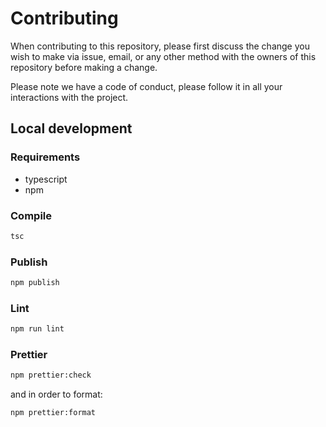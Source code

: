 # Contributing

When contributing to this repository, please first discuss the change you wish to make via issue, email, or any other method with the owners of this repository before making a change.

Please note we have a code of conduct, please follow it in all your interactions with the project.

## Local development

### Requirements

- typescript
- npm

### Compile

```bash
tsc
```

### Publish

```bash
npm publish
```

### Lint

```bash
npm run lint
```

### Prettier

```bash
npm prettier:check
```

and in order to format:

```bash
npm prettier:format
```
